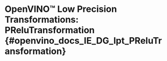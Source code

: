 # OpenVINO™ Low Precision Transformations: PReluTransformation {#openvino_docs_IE_DG_lpt_PReluTransformation}
